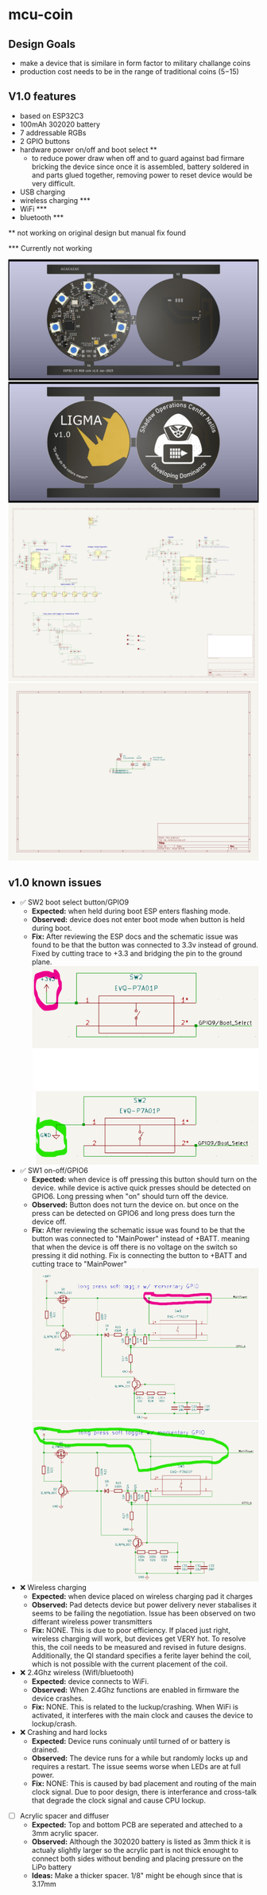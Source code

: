 # mcu-coin
## Design Goals
- make a device that is similare in form factor to military challange coins
- production cost needs to be in the range of traditional coins ($5-$15)

## V1.0 features
- based on ESP32C3
- 100mAh 302020 battery
- 7 addressable RGBs
- 2 GPIO buttons
- hardware power on/off and boot select **
    - to reduce power draw when off and to guard against bad firmare bricking the device since once it is assembled, battery soldered in and parts glued together, removing power to reset device would be very difficult.
- USB charging
- wireless charging ***
- WiFi ***
- bluetooth ***


** not working on original design but manual fix found

*** Currently not working


![pcb top view](https://github.com/Niich/mcu-coin/blob/main/docs/img/v1.0-pcb-top.jpg?raw=true)
![pcb bottom view](https://github.com/Niich/mcu-coin/blob/main/docs/img/v1.0-pcb-bottom.jpg?raw=true)
![schematic main](https://github.com/Niich/mcu-coin/blob/main/docs/img/main-sch.jpg?raw=true)
![schematic antenna](https://github.com/Niich/mcu-coin/blob/main/docs/img/top-antenna-sch.jpg?raw=true)

## v1.0 known issues
- ✅ SW2 boot select button/GPIO9 
    - **Expected:** when held during boot ESP enters flashing mode.
    - **Observed:** device does not enter boot mode when button is held during boot.
    - **Fix:** After reviewing the ESP docs and the schematic issue was found to be that the button was connected to 3.3v instead of ground. Fixed by cutting trace to +3.3 and bridging the pin to the ground plane.
    ![image of incorrect boot select layout](https://github.com/Niich/mcu-coin/blob/main/docs/img/v1.0-sch-boot-button-bad.png?raw=true)
    ![image of incorrect boot select layout](https://github.com/Niich/mcu-coin/blob/main/docs/img/v1.0-sch-boot-button-good.png?raw=true)
- ✅ SW1 on-off/GPIO6 
    - **Expected:** when device is off pressing this button should turn on the device. while device is active quick presses should be detected on GPIO6. Long pressing when "on" should turn off the device. 
    - **Observed:** Button does not turn the device on. but once on the press can be detected on GPIO6 and long press does turn the device off.
    - **Fix:** After reviewing the schematic issue was found to be that the button was connected to "MainPower" instead of +BATT. meaning that when the device is off there is no voltage on the switch so pressing it did nothing. Fix is connecting the button to +BATT and cutting trace to "MainPower"
    ![image of incorrect boot select layout](https://github.com/Niich/mcu-coin/blob/main/docs/img/v1.0-sch-power-bad.png?raw=true)![image of incorrect boot select layout](https://github.com/Niich/mcu-coin/blob/main/docs/img/v1.0-sch-power-good.png?raw=true)
- ❌ Wireless charging
    - **Expected:** when device placed on wireless charging pad it charges
    - **Observed:** Pad detects device but power delivery never stabalises it seems to be failing the negotiation. Issue has been observed on two differant wireless power transmitters
    - **Fix:** NONE. This is due to poor efficiency. If placed just right, wireless charging will work, but devices get VERY hot. To resolve this, the coil needs to be measured and revised in future designs. Additionally, the QI standard specifies a ferite layer behind the coil, which is not possible with the current placement of the coil.
- ❌ 2.4Ghz wireless (WifI/bluetooth)
    - **Expected:** device connects to WiFi.
    - **Observed:** When 2.4Ghz functions are enabled in firmware the device crashes. 
    - **Fix:** NONE. This is related to the luckup/crashing. When WiFi is activated, it interferes with the main clock and causes the device to lockup/crash.
- ❌ Crashing and hard locks
    - **Expected:** Device runs coninualy until turned of or battery is drained.
    - **Observed:** The device runs for a while but randomly locks up and requires a restart. The issue seems worse when LEDs are at full power.
    - **Fix:** NONE: This is caused by bad placement and routing of the main clock signal. Due to poor design, there is interferance and cross-talk that degrade the clock signal and cause CPU lockup.
- [ ] Acrylic spacer and diffuser
    - **Expected:** Top and bottom PCB are seperated and atteched to a 3mm acrylic spacer.
    - **Observed:** Although the 302020 battery is listed as 3mm thick it is actualy slightly larger so the acrylic part is not thick enought to connect both sides without bending and placing pressure on the LiPo battery
    - **Ideas:** Make a thicker spacer. 1/8" might be ehough since that is 3.17mm
